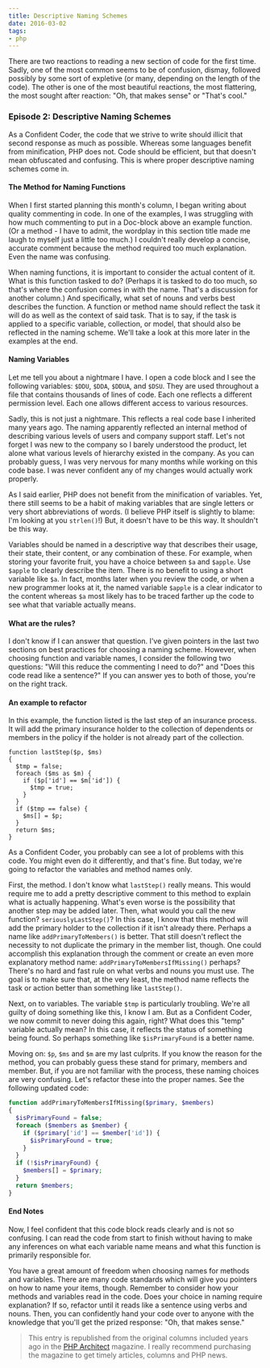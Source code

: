```yaml
---
title: Descriptive Naming Schemes
date: 2016-03-02
tags:
- php
---
```

There are two reactions to reading a new section of code for the first time.  Sadly, one of the most common seems to be of confusion, dismay, followed possibly by some sort of expletive (or many, depending on the length of the code).  The other is one of the most beautiful reactions, the most flattering, the most sought after reaction: "Oh, that makes sense" or "That's cool."

<!--more-->

### Episode 2: Descriptive Naming Schemes

As a Confident Coder, the code that we strive to write should illicit that second response as much as possible.  Whereas some languages benefit from minification, PHP does not.  Code should be efficient, but that doesn't mean obfuscated and confusing.  This is where proper descriptive naming schemes come in.  

#### The Method for Naming Functions
When I first started planning this month's column, I began writing about quality commenting in code.  In one of the examples, I was struggling with how much commenting to put in a Doc-block above an example function.  (Or a method - I have to admit, the wordplay in this section title made me laugh to myself just a little too much.)  I couldn't really develop a concise, accurate comment because the method required too much explanation.  Even the name was confusing.

When naming functions, it is important to consider the actual content of it.  What is this function tasked to do?  (Perhaps it is tasked to do too much, so that's where the confusion comes in with the name.  That's a discussion for another column.)  And specifically, what set of nouns and verbs best describes the function.  A function or method name should reflect the task it will do as well as the context of said task.  That is to say, if the task is applied to a specific variable, collection, or model, that should also be reflected in the naming scheme.  We'll take a look at this more later in the examples at the end.

#### Naming Variables
Let me tell you about a nightmare I have.  I open a code block and I see the following variables: `$DDU`, `$DDA`, `$DDUA`, and `$DSU`.  They are used throughout a file that contains thousands of lines of code.  Each one reflects a different permission level.  Each one allows different access to various resources.

Sadly, this is not just a nightmare.  This reflects a real code base I inherited many years ago.  The naming apparently reflected an internal method of describing various levels of users and company support staff.  Let's not forget I was new to the company so I barely understood the product, let alone what various levels of hierarchy existed in the company.  As you can probably guess, I was very nervous for many months while working on this code base.  I was never confident any of my changes would actually work properly.

As I said earlier, PHP does not benefit from the minification of variables.  Yet, there still seems to be a habit of making variables that are single letters or very short abbreviations of words.  (I believe PHP itself is slightly to blame: I'm looking at you `strlen()`!)  But, it doesn't have to be this way.  It shouldn't be this way.

Variables should be named in a descriptive way that describes their usage, their state, their content, or any combination of these.  For example, when storing your favorite fruit, you have a choice between `$a` and `$apple`.  Use `$apple` to clearly describe the item.  There is no benefit to using a short variable like `$a`.  In fact, months later when you review the code, or when a new programmer looks at it, the named variable `$apple` is a clear indicator to the content whereas `$a` most likely has to be traced farther up the code to see what that variable actually means.

#### What are the rules?
I don't know if I can answer that question.  I've given pointers in the last two sections on best practices for choosing a naming scheme.  However, when choosing function and variable names, I consider the following two questions: "Will this reduce the commenting I need to do?" and "Does this code read like a sentence?"  If you can answer yes to both of those, you're on the right track.  

#### An example to refactor
In this example, the function listed is the last step of an insurance process.  It will add the primary insurance holder to the collection of dependents or members in the policy if the holder is not already part of the collection.

```php<?php
function lastStep($p, $ms)
{
  $tmp = false;
  foreach ($ms as $m) {
    if ($p['id'] == $m['id']) {
      $tmp = true;
    }
  }
  if ($tmp == false) {
    $ms[] = $p;
  }
  return $ms;
}
```

As a Confident Coder, you probably can see a lot of problems with this code.  You might even do it differently, and that's fine.  But today, we're going to refactor the variables and method names only.

First, the method.  I don't know what `lastStep()` really means.  This would require me to add a pretty descriptive comment to this method to explain what is actually happening.  What's even worse is the possibility that another step may be added later.  Then, what would you call the new function?  `seriouslyLastStep()`?  In this case, I know that this method will add the primary holder to the collection if it isn't already there.  Perhaps a name like `addPrimaryToMembers()` is better.  That still doesn't reflect the necessity to not duplicate the primary in the member list, though.  One could accomplish this explanation through the comment or create an even more explanatory method name: `addPrimaryToMembersIfMissing()` perhaps?  There's no hard and fast rule on what verbs and nouns you must use.  The goal is to make sure that, at the very least, the method name reflects the task or action better than something like `lastStep()`.

Next, on to variables.  The variable `$tmp` is particularly troubling.  We're all guilty of doing something like this, I know I am.  But as a Confident Coder, we now commit to never doing this again, right?  What does this "temp" variable actually mean?  In this case, it reflects the status of something being found.  So perhaps something like `$isPrimaryFound` is a better name.

Moving on: `$p`, `$ms` and `$m` are my last culprits.  If you know the reason for the method, you can probably guess these stand for primary, members and member.  But, if you are not familiar with the process, these naming choices are very confusing.  Let's refactor these into the proper names.  See the following updated code:

```php
function addPrimaryToMembersIfMissing($primary, $members)
{
  $isPrimaryFound = false;
  foreach ($members as $member) {
    if ($primary['id'] == $member['id']) {
      $isPrimaryFound = true;
    }
  }
  if (!$isPrimaryFound) {
    $members[] = $primary;
  }
  return $members;
}
```

#### End Notes

Now, I feel confident that this code block reads clearly and is not so confusing.  I can read the code from start to finish without having to make any inferences on what each variable name means and what this function is primarily responsible for.

You have a great amount of freedom when choosing names for methods and variables.  There are many code standards which will give you pointers on how to name your items, though.  Remember to consider how your methods and variables read in the code.  Does your choice in naming require explanation?  If so, refactor until it reads like a sentence using verbs and nouns.  Then, you can confidently hand your code over to anyone with the knowledge that you'll get the prized response: "Oh, that makes sense."

> This entry is republished from the original columns included years ago in the [PHP Architect](http://phparch.com) magazine.  I really recommend purchasing the magazine to get timely articles, columns and PHP news.
